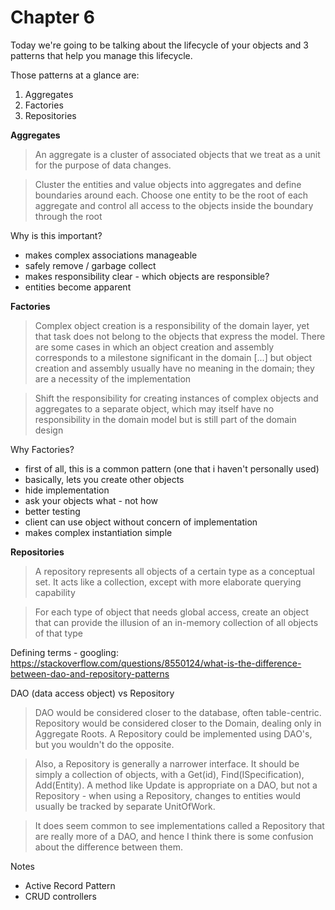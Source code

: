 # Chapter 6

Today we're going to be talking about the lifecycle of your objects and 3 patterns that help you manage this lifecycle.

Those patterns at a glance are:

1. Aggregates
2. Factories
3. Repositories

__Aggregates__

> An aggregate is a cluster of associated objects that we treat as a unit for the purpose of data changes.

> Cluster the entities and value objects into aggregates and define boundaries around each. Choose one entity to be the root of each aggregate and control all access to the objects inside the boundary through the root

Why is this important?

* makes complex associations manageable
* safely remove / garbage collect
* makes responsibility clear - which objects are responsible?
* entities become apparent 

__Factories__

> Complex object creation is a responsibility of the domain layer, yet that task does not belong to the objects that express the model. There are some cases in which an object creation and assembly corresponds to a milestone significant in the domain [...] but object creation and assembly usually have no meaning in the domain; they are a necessity of the implementation

> Shift the responsibility for creating instances of complex objects and aggregates to a separate object, which may itself have no responsibility in the domain model but is still part of the domain design

Why Factories?

* first of all, this is a common pattern (one that i haven't personally used)
* basically, lets you create other objects
* hide implementation 
* ask your objects what - not how
* better testing
* client can use object without concern of implementation
* makes complex instantiation simple

__Repositories__

> A repository represents all objects of a certain type as a conceptual set. It acts like a collection, except with more elaborate querying capability

> For each type of object that needs global access, create an object that can provide the illusion of an in-memory collection of all objects of that type

Defining terms - googling:
https://stackoverflow.com/questions/8550124/what-is-the-difference-between-dao-and-repository-patterns

DAO (data access object) vs Repository

> DAO would be considered closer to the database, often table-centric. Repository would be considered closer to the Domain, dealing only in Aggregate Roots. A Repository could be implemented using DAO's, but you wouldn't do the opposite.

> Also, a Repository is generally a narrower interface. It should be simply a collection of objects, with a Get(id), Find(ISpecification), Add(Entity). A method like Update is appropriate on a DAO, but not a Repository - when using a Repository, changes to entities would usually be tracked by separate UnitOfWork.

> It does seem common to see implementations called a Repository that are really more of a DAO, and hence I think there is some confusion about the difference between them.

Notes

* Active Record Pattern
* CRUD controllers
